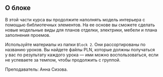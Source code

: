## О блоке

В этой части курса вы продолжите наполнять модель интерьера с помощью библиотечных элементов. На ее основе вы сможете сделать новые модельные виды для планов отделки, электрики, мебели и плана заполнения проемов.

Используйте материалы из папки `Block 2`. Они рассортированы по названию уроков. Вы найдете файлы PLN, которые должны получаться у вас по результату каждого урока — ими можно воспользоваться, если не успеваете за темпом, чтобы продолжить с группой.

Преподаватель: Анна Сизова.
